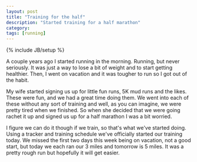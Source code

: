 ```yaml
---
layout: post
title: "Training for the half"
description: "Started training for a half marathon"
category: 
tags: [running]
---
```

{% include JB/setup %}

A couple years ago I started running in the morning. Running, but never
seriously. It was just a way to lose a bit of weight and to start getting
healthier. Then, I went on vacation and it was tougher to run so I got out of
the habit.

My wife started signing us up for little fun runs, 5K mud runs and the likes.
These were fun, and we had a great time doing them. We went into each of these
without any sort of training and well, as you can imagine, we were pretty
tired when we finished. So when she decided that we were going rachet it up
and signed us up for a half marathon I was a bit worried.

I figure we can do it though if we train, so that's what we've started doing.
Using a tracker and training schedule we've officially started our training
today. We missed the first two days this week being on vacation, not a good
start, but today we each ran our 3 miles and tomorrow is 5 miles. It was a
pretty rough run but hopefully it will get easier. 
